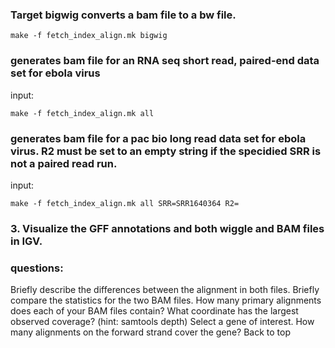 ### Target bigwig converts a bam file to a bw file.
```
make -f fetch_index_align.mk bigwig
``` 
### generates bam file for an RNA seq short read, paired-end data set for ebola virus
input:
```
make -f fetch_index_align.mk all
```
### generates bam file for a pac bio long read data set for ebola virus. R2 must be set to an empty string if the specidied SRR is not a paired read run.
input:
```
make -f fetch_index_align.mk all SRR=SRR1640364 R2=
```
### 3. Visualize the GFF annotations and both wiggle and BAM files in IGV.

### questions:
Briefly describe the differences between the alignment in both files.
Briefly compare the statistics for the two BAM files.
How many primary alignments does each of your BAM files contain?
What coordinate has the largest observed coverage? (hint: samtools depth)
Select a gene of interest. How many alignments on the forward strand cover the gene?
 Back to top

